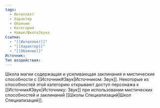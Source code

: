 ```yaml
---
tags:
  - Интеллект
  - Характер
  - Обаяние
  - Категория
  - Навык/ШколаЗвука
Ссылки:
  - "[[Интеллект]]"
  - "[[Характер]]"
  - "[[Обаяние]]"
Источник:
Тип воздействия:
---
```

Школа магии содержащая и усиливающая заклинания и мистические способности с [[Источник#Звук|Источником: Звук]]. Некоторые из способностей этой категорию открывают доступ персонажа к [[Источник#Звук|Источнику: Звук]] при использовании мистических способностей и заклинаний [[Школы Специализаций|Школ Специализаций]]. 
